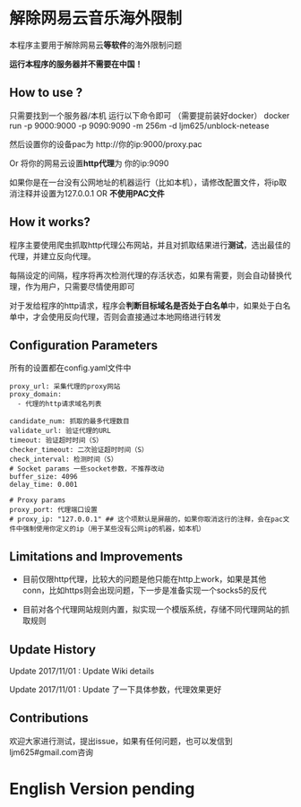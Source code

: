 # 解除网易云音乐海外限制

本程序主要用于解除网易云**等软件**的海外限制问题

**运行本程序的服务器并不需要在中国！**

## How to use ?

只需要找到一个服务器/本机 运行以下命令即可 （需要提前装好docker）
docker run -p 9000:9000 -p 9090:9090 -m 256m -d ljm625/unblock-netease

然后设置你的设备pac为 http://你的ip:9000/proxy.pac

Or 将你的网易云设置**http代理**为 你的ip:9090

如果你是在一台没有公网地址的机器运行（比如本机），请修改配置文件，将ip取消注释并设置为127.0.0.1 OR **不使用PAC文件**

## How it works?
程序主要使用爬虫抓取http代理公布网站，并且对抓取结果进行**测试**，选出最佳的代理，并建立反向代理。

每隔设定的间隔，程序将再次检测代理的存活状态，如果有需要，则会自动替换代理，作为用户，只需要尽情使用即可

对于发给程序的http请求，程序会**判断目标域名是否处于白名单**中，如果处于白名单中，才会使用反向代理，否则会直接通过本地网络进行转发

## Configuration Parameters

所有的设置都在config.yaml文件中

```
proxy_url: 采集代理的proxy网站
proxy_domain:
  - 代理的http请求域名列表

candidate_num: 抓取的最多代理数目
validate_url: 验证代理的URL
timeout: 验证超时时间（S）
checker_timeout: 二次验证超时时间（S）
check_interval: 检测时间（S）
# Socket params 一些socket参数，不推荐改动
buffer_size: 4096
delay_time: 0.001

# Proxy params
proxy_port: 代理端口设置
# proxy_ip: "127.0.0.1" ## 这个项默认是屏蔽的，如果你取消这行的注释，会在pac文件中强制使用你定义的ip（用于某些没有公网ip的机器，如本机）

```


## Limitations and Improvements

- 目前仅限http代理，比较大的问题是他只能在http上work，如果是其他conn，比如https则会出现问题，下一步是准备实现一个socks5的反代

- 目前对各个代理网站规则内置，拟实现一个模版系统，存储不同代理网站的抓取规则

## Update History

Update 2017/11/01 : Update Wiki details

Update 2017/11/01 : Update 了一下具体参数，代理效果更好

## Contributions

欢迎大家进行测试，提出issue，如果有任何问题，也可以发信到ljm625#gmail.com咨询


# English Version pending